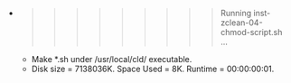* >>>>>>>>> Running inst-zclean-04-chmod-script.sh ...
  * Make *.sh under /usr/local/cld/ executable.
  * Disk size = 7138036K. Space Used = 8K. Runtime = 00:00:00:01.
